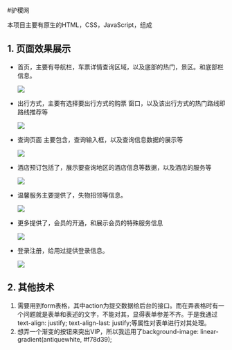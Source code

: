 #驴稷网

本项目主要有原生的HTML，CSS，JavaScript，组成



## 1. 页面效果展示

- 首页，主要有导航栏，车票详情查询区域，以及底部的热门，景区。和底部栏信息。

  ![](https://github.com/liuxingzhumeng/tourism_website/blob/master/show/1.png)

- 出行方式，主要有选择要出行方式的购票 窗口，以及该出行方式的热门路线即路线推荐等

  ![](https://github.com/liuxingzhumeng/tourism_website/blob/master/show/2.png)

- 查询页面 主要包含，查询输入框，以及查询信息数据的展示等

  ![](https://github.com/liuxingzhumeng/tourism_website/blob/master/show/3.png)

- 酒店预订包括了，展示要查询地区的酒店信息等数据，以及酒店的服务等

  ![](https://github.com/liuxingzhumeng/tourism_website/blob/master/show/4.png)

- 温馨服务主要提供了，失物招领等信息。

  ![](https://github.com/liuxingzhumeng/tourism_website/blob/master/show/5.png)

- 更多提供了，会员的开通，和展示会员的特殊服务信息

  ![](https://github.com/liuxingzhumeng/tourism_website/blob/master/show/6.png)

- 登录注册，给用过提供登录信息。

  ![](https://github.com/liuxingzhumeng/tourism_website/blob/master/show/7.png)



## 2. 其他技术

1. 需要用到form表格，其中action为提交数据给后台的接口。而在弄表格时有一个问题就是表单和表述的文字，不能对其，显得表单参差不齐。于是我通过text-align: justify; text-align-last: justify;等属性对表单进行对其处理。
2. 想弄一个渐变的按钮来突出VIP，所以我运用了background-image: linear-gradient(antiquewhite, #f78d39); 
